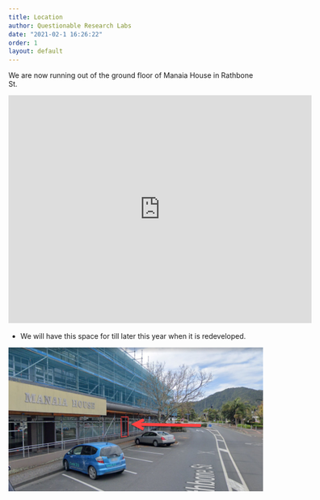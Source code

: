 ```yaml
---
title: Location
author: Questionable Research Labs
date: "2021-02-1 16:26:22"
order: 1
layout: default
---
```

We are now running out of the ground floor of Manaia House in Rathbone St.

<iframe
    width="600"
    height="450"
    frameborder="0"
    style="border:0"
    src="https://www.google.com/maps/embed/v1/place?q=-35.723039,+174.322313&key=AIzaSyCk_MX57AhKME79auN2cco9vC4lpbuxovU"
    style="display:block;margin: 0 auto;"
    allowfullscreen>
</iframe>

 - We will have this space for till later this year when it is redeveloped. 

<img src="/info-page-assets/location/entrance_o.png" style="float: center">